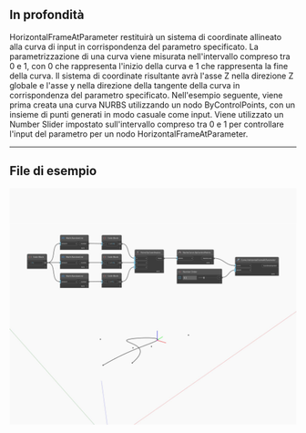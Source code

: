 ## In profondità
HorizontalFrameAtParameter restituirà un sistema di coordinate allineato alla curva di input in corrispondenza del parametro specificato. La parametrizzazione di una curva viene misurata nell'intervallo compreso tra 0 e 1, con 0 che rappresenta l'inizio della curva e 1 che rappresenta la fine della curva. Il sistema di coordinate risultante avrà l'asse Z nella direzione Z globale e l'asse y nella direzione della tangente della curva in corrispondenza del parametro specificato. Nell'esempio seguente, viene prima creata una curva NURBS utilizzando un nodo ByControlPoints, con un insieme di punti generati in modo casuale come input. Viene utilizzato un Number Slider impostato sull'intervallo compreso tra 0 e 1 per controllare l'input del parametro per un nodo HorizontalFrameAtParameter.
___
## File di esempio

![HorizontalFrameAtParameter](./Autodesk.DesignScript.Geometry.Curve.HorizontalFrameAtParameter_img.jpg)

